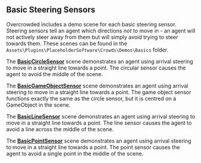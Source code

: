 ## Basic Steering Sensors

Overcrowded includes a demo scene for each basic steering sensor. Steering sensors tell an agent which directions _not_ to move in - an agent will not actively steer away from them but will simply avoid trying to steer towards them. These scenes can be found in the `Assets\Plugins\PlaceholderSoftware\Crowds\Demos\Basics` folder.

The **[BasicCircleSensor](../../Reference/Sensing/CircleSensor)** scene demonstrates an agent using arrival steering to move in a straight line towards a point. The circular sensor causes the agent to avoid the middle of the scene.

The **[BasicGameObjectSensor](../../Reference/Sensing/GameObjectSensor)** scene demonstrates an agent using arrival steering to move in a straight line towards a point. The game object sensor functions exactly the same as the circle sensor, but it is centred on a GameObject in the scene.

The **[BasicLineSensor](../../Reference/Sensing/LineSensor)** scene demonstrates an agent using arrival steering to move in a straight line towards a point. The line sensor causes the agent to avoid a line across the middle of the scene.

The **[BasicPointSensor](../../Reference/Sensing/LineSensor)** scene demonstrates an agent using arrival steering to move in a straight line towards a point. The point sensor causes the agent to avoid a single point in the middle of the scene.